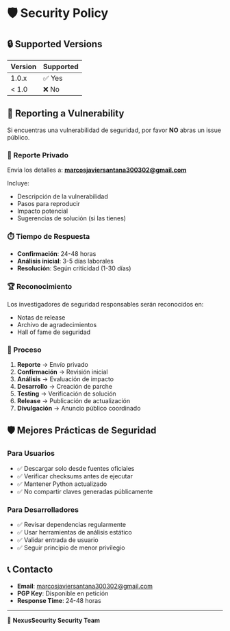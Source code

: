 # 🛡️ Security Policy

## 🔒 Supported Versions

| Version | Supported          |
| ------- | ------------------ |
| 1.0.x   | ✅ Yes             |
| < 1.0   | ❌ No              |

## 🚨 Reporting a Vulnerability

Si encuentras una vulnerabilidad de seguridad, por favor **NO** abras un issue público.

### 📧 Reporte Privado

Envía los detalles a: **marcosjaviersantana300302@gmail.com**

Incluye:
- Descripción de la vulnerabilidad
- Pasos para reproducir
- Impacto potencial
- Sugerencias de solución (si las tienes)

### ⏱️ Tiempo de Respuesta

- **Confirmación**: 24-48 horas
- **Análisis inicial**: 3-5 días laborales
- **Resolución**: Según criticidad (1-30 días)

### 🏆 Reconocimiento

Los investigadores de seguridad responsables serán reconocidos en:
- Notas de release
- Archivo de agradecimientos
- Hall of fame de seguridad

### 🔐 Proceso

1. **Reporte** → Envío privado
2. **Confirmación** → Revisión inicial  
3. **Análisis** → Evaluación de impacto
4. **Desarrollo** → Creación de parche
5. **Testing** → Verificación de solución
6. **Release** → Publicación de actualización
7. **Divulgación** → Anuncio público coordinado

## 🛡️ Mejores Prácticas de Seguridad

### Para Usuarios

- ✅ Descargar solo desde fuentes oficiales
- ✅ Verificar checksums antes de ejecutar
- ✅ Mantener Python actualizado
- ✅ No compartir claves generadas públicamente

### Para Desarrolladores

- ✅ Revisar dependencias regularmente
- ✅ Usar herramientas de análisis estático
- ✅ Validar entrada de usuario
- ✅ Seguir principio de menor privilegio

## 📞 Contacto

- **Email**: marcosjaviersantana300302@gmail.com
- **PGP Key**: Disponible en petición
- **Response Time**: 24-48 horas

---

🏢 **NexusSecurity Security Team**
